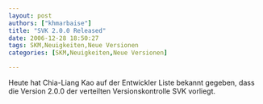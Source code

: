 ```yaml
---
layout: post
authors: ["khmarbaise"]
title: "SVK 2.0.0 Released"
date: 2006-12-28 18:50:27
tags: SKM,Neuigkeiten,Neue Versionen
categories: [SKM,Neuigkeiten,Neue Versionen]

---
```

Heute hat Chia-Liang Kao auf der Entwickler Liste bekannt gegeben, dass die Version 2.0.0 der verteilten Versionskontrolle SVK vorliegt.
